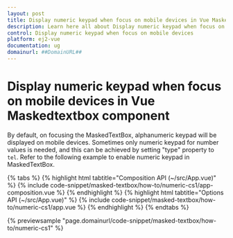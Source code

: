 ```yaml
---
layout: post
title: Display numeric keypad when focus on mobile devices in Vue Maskedtextbox component | Syncfusion
description: Learn here all about Display numeric keypad when focus on mobile devices in Syncfusion Vue Maskedtextbox component of Syncfusion Essential JS 2 and more.
control: Display numeric keypad when focus on mobile devices 
platform: ej2-vue
documentation: ug
domainurl: ##DomainURL##
---
```


# Display numeric keypad when focus on mobile devices in Vue Maskedtextbox component

By default, on focusing the MaskedTextBox, alphanumeric keypad will be displayed on mobile devices. Sometimes only numeric keypad for number
values is needed, and this can be achieved by setting "type" property to `tel`. Refer to the following example to enable numeric keypad in MaskedTextBox.

{% tabs %}
{% highlight html tabtitle="Composition API (~/src/App.vue)" %}
{% include code-snippet/masked-textbox/how-to/numeric-cs1/app-composition.vue %}
{% endhighlight %}
{% highlight html tabtitle="Options API (~/src/App.vue)" %}
{% include code-snippet/masked-textbox/how-to/numeric-cs1/app.vue %}
{% endhighlight %}
{% endtabs %}
        
{% previewsample "page.domainurl/code-snippet/masked-textbox/how-to/numeric-cs1" %}